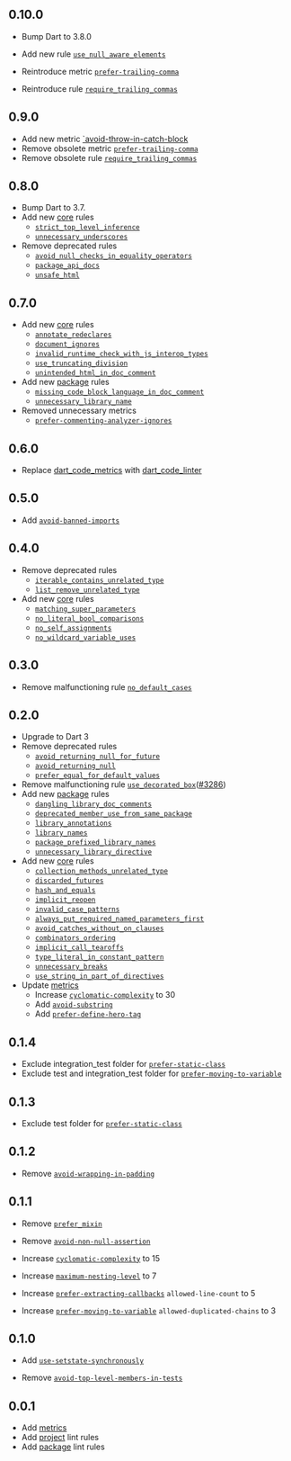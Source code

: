 ## 0.10.0

- Bump Dart to 3.8.0

* Add new rule [`use_null_aware_elements`](https://dart.dev/tools/linter-rules/use_null_aware_elements)
* Reintroduce metric [`prefer-trailing-comma`](https://dcl.apps.bancolombia.com/docs/rules/dart/prefer-trailing-comma/)

* Reintroduce rule [`require_trailing_commas`](https://dart.dev/tools/linter-rules/require_trailing_commas)

## 0.9.0

* Add new
  metric [`avoid-throw-in-catch-block](https://dcl.apps.bancolombia.com/docs/rules/dart/avoid-throw-in-catch-block)
* Remove obsolete metric [
  `prefer-trailing-comma`](https://dcl.apps.bancolombia.com/docs/rules/dart/prefer-trailing-comma/)
* Remove obsolete rule [`require_trailing_commas`](https://dart.dev/tools/linter-rules/require_trailing_commas)

## 0.8.0

* Bump Dart to 3.7.
* Add new [core](./lib/core.yaml) rules
    * [`strict_top_level_inference`](https://dart.dev/tools/linter-rules/strict_top_level_inference)
    * [`unnecessary_underscores`](https://dart.dev/tools/linter-rules/unnecessary_underscores)
* Remove deprecated rules
    * [
      `avoid_null_checks_in_equality_operators`](https://dart.dev/tools/linter-rules/avoid_null_checks_in_equality_operators)
    * [`package_api_docs`](https://dart.dev/tools/linter-rules/package_api_docs)
    * [`unsafe_html`](https://dart.dev/tools/linter-rules/unsafe_html)

## 0.7.0

* Add new [core](./lib/core.yaml) rules
    * [`annotate_redeclares`](https://dart.dev/tools/linter-rules/annotate_redeclares)
    * [`document_ignores`](https://dart.dev/tools/linter-rules/annotate_redeclares)
    * [
      `invalid_runtime_check_with_js_interop_types`](https://dart.dev/tools/linter-rules/invalid_runtime_check_with_js_interop_types)
    * [`use_truncating_division`](https://dart.dev/tools/linter-rules/use_truncating_division)
    * [`unintended_html_in_doc_comment`](https://dart.dev/tools/linter-rules/unintended_html_in_doc_comment)
* Add new [package](./lib/package.yaml) rules
    * [
      `missing_code_block_language_in_doc_comment`](https://dart.dev/tools/linter-rules/missing_code_block_language_in_doc_comment)
    * [`unnecessary_library_name`](https://dart.dev/tools/linter-rules/unnecessary_library_name)
* Removed unnecessary metrics
    * [
      `prefer-commenting-analyzer-ignores`](https://dcl.apps.bancolombia.com/docs/rules/dart/prefer-commenting-analyzer-ignores)

## 0.6.0

* Replace [dart_code_metrics](https://pub.dev/packages/dart_code_metrics)
  with [dart_code_linter](https://pub.dev/packages/dart_code_linter)

## 0.5.0

* Add [`avoid-banned-imports`](https://dcm.dev/docs/rules/common/avoid-banned-imports/)

## 0.4.0

* Remove deprecated rules
    * [`iterable_contains_unrelated_type`](https://dart.dev/tools/linter-rules/iterable_contains_unrelated_type)
    * [`list_remove_unrelated_type`](https://dart.dev/tools/linter-rules/list_remove_unrelated_type)
* Add new [core](./lib/core.yaml) rules
    * [`matching_super_parameters`](https://dart.dev/tools/linter-rules/matching_super_parameters)
    * [`no_literal_bool_comparisons`](https://dart.dev/tools/linter-rules/no_literal_bool_comparisons)
    * [`no_self_assignments`](https://dart.dev/tools/linter-rules/no_self_assignments)
    * [`no_wildcard_variable_uses`](https://dart.dev/tools/linter-rules/no_wildcard_variable_uses)

## 0.3.0

* Remove malfunctioning rule [`no_default_cases`](https://dart.dev/tools/linter-rules/no_default_cases)

## 0.2.0

* Upgrade to Dart 3
* Remove deprecated rules
    * [`avoid_returning_null_for_future`](https://dart-lang.github.io/linter/lints/avoid_returning_null_for_future.html)
    * [`avoid_returning_null`](https://dart-lang.github.io/linter/lints/avoid_returning_null.html)
    * [`prefer_equal_for_default_values`](https://dart-lang.github.io/linter/lints/prefer_equal_for_default_values.html)
* Remove malfunctioning rule [
  `use_decorated_box`](https://dart-lang.github.io/linter/lints/use_decorated_box.html)([#3286](https://github.com/dart-lang/linter/issues/3286))
* Add new [package](./lib/package.yaml) rules
    * [`dangling_library_doc_comments`](https://dart-lang.github.io/linter/lints/dangling_library_doc_comments.html)
    * [
      `deprecated_member_use_from_same_package`](https://dart-lang.github.io/linter/lints/deprecated_member_use_from_same_package.html)
    * [`library_annotations`](https://dart-lang.github.io/linter/lints/library_annotations.html)
    * [`library_names`](https://dart-lang.github.io/linter/lints/library_names.html)
    * [`package_prefixed_library_names`](https://dart-lang.github.io/linter/lints/package_prefixed_library_names.html)
    * [`unnecessary_library_directive`](https://dart-lang.github.io/linter/lints/unnecessary_library_directive.html)
* Add new [core](./lib/core.yaml) rules
    * [
      `collection_methods_unrelated_type`](https://dart-lang.github.io/linter/lints/collection_methods_unrelated_type.html)
    * [`discarded_futures`](https://dart-lang.github.io/linter/lints/discarded_futures.html)
    * [`hash_and_equals`](https://dart-lang.github.io/linter/lints/hash_and_equals.html)
    * [`implicit_reopen`](https://dart-lang.github.io/linter/lints/implicit_reopen.html)
    * [`invalid_case_patterns`](https://dart-lang.github.io/linter/lints/invalid_case_patterns.html)
    * [
      `always_put_required_named_parameters_first`](https://dart-lang.github.io/linter/lints/always_put_required_named_parameters_first.html)
    * [
      `avoid_catches_without_on_clauses`](https://dart-lang.github.io/linter/lints/avoid_catches_without_on_clauses.html)
    * [`combinators_ordering`](https://dart-lang.github.io/linter/lints/combinators_ordering.html)
    * [`implicit_call_tearoffs`](https://dart-lang.github.io/linter/lints/implicit_call_tearoffs.html)
    * [
      `type_literal_in_constant_pattern`](https://dart-lang.github.io/linter/lints/type_literal_in_constant_pattern.html)
    * [`unnecessary_breaks`](https://dart-lang.github.io/linter/lints/unnecessary_breaks.html)
    * [
      `use_string_in_part_of_directives`](https://dart-lang.github.io/linter/lints/use_string_in_part_of_directives.html)
* Update [metrics][metrics-link]
    * Increase [`cyclomatic-complexity`][cyclomatic-complexity-link] to 30
    * Add [`avoid-substring`](https://dcm.dev/docs/individuals/rules/common/avoid-substring/)
    * Add [`prefer-define-hero-tag`](https://dcm.dev/docs/individuals/rules/flutter/prefer-define-hero-tag/)

## 0.1.4

* Exclude integration_test folder for [`prefer-static-class`][prefer-static-class-link]
* Exclude test and integration_test folder for [`prefer-moving-to-variable`][prefer-moving-to-variable-link]

## 0.1.3

* Exclude test folder for [`prefer-static-class`][prefer-static-class-link]

## 0.1.2

* Remove [`avoid-wrapping-in-padding`](https://dcm.dev/docs/individuals/rules/flutter/avoid-wrapping-in-padding)

## 0.1.1

* Remove [`prefer_mixin`](https://dart-lang.github.io/linter/lints/prefer_mixin.html)
* Remove [`avoid-non-null-assertion`](https://dartcodemetrics.dev/docs/rules/common/avoid-non-null-assertion)

* Increase [`cyclomatic-complexity`][cyclomatic-complexity-link] to 15
* Increase [`maximum-nesting-level`](https://dartcodemetrics.dev/docs/metrics/maximum-nesting-level) to 7
* Increase [`prefer-extracting-callbacks`](https://dartcodemetrics.dev/docs/rules/flutter/prefer-extracting-callbacks)
  `allowed-line-count` to 5
* Increase [`prefer-moving-to-variable`][prefer-moving-to-variable-link] `allowed-duplicated-chains` to 3

## 0.1.0

* Add [`use-setstate-synchronously`](https://dcm.dev/docs/individuals/rules/flutter/use-setstate-synchronously)

* Remove [
  `avoid-top-level-members-in-tests`](https://dartcodemetrics.dev/docs/rules/common/avoid-top-level-members-in-tests)

## 0.0.1

* Add [metrics][metrics-link]
* Add [project](./lib/analysis_options.yaml) lint rules
* Add [package](./lib/analysis_options_package.yaml) lint rules

[cyclomatic-complexity-link]: https://dartcodemetrics.dev/docs/metrics/cyclomatic-complexity

[prefer-static-class-link]: https://dartcodemetrics.dev/docs/rules/common/prefer-static-class

[prefer_equal_for_default_values_link]: https://dart-lang.github.io/linter/lints/prefer_equal_for_default_values.html

[prefer-moving-to-variable-link]: https://dcm.dev/docs/individuals/rules/common/prefer-moving-to-variable

[metrics-link]: ./lib/metrics.yaml
